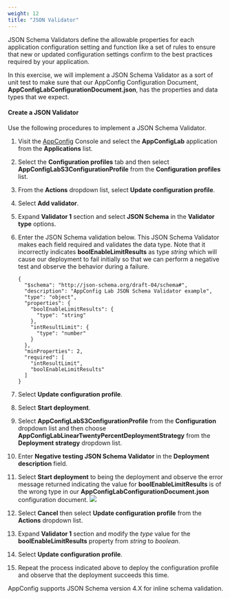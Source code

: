 ```yaml
---
weight: 12
title: "JSON Validator"
---
```


JSON Schema Validators define the allowable properties for each application configuration setting and function like a set of rules to ensure that new or updated configuration settings confirm to the best practices required by your application. 

In this exercise, we will implement a JSON Schema Validator as a sort of unit test to make sure that our AppConfig Configuration Document, **AppConfigLabConfigurationDocument.json**, has the properties and data types that we expect.

#### Create a JSON Validator

Use the following procedures to implement a JSON Schema Validator.

1. Visit the [AppConfig](https://console.aws.amazon.com/systems-manager/appconfig) Console and select the **AppConfigLab** application from the **Applications** list.

2. Select the **Configuration profiles** tab and then select **AppConfigLabS3ConfigurationProfile** from the **Configuration profiles** list.

3. From the **Actions** dropdown list, select **Update configuration profile**.

4. Select **Add validator**.

5. Expand **Validator 1** section and select **JSON Schema** in the **Validator type** options.

6. Enter the JSON Schema validation below.  This JSON Schema Validator makes each field required and validates the data type.  Note that it incorrectly indicates **boolEnableLimitResults** as type *string* which will cause our deployment to fail initially so that we can perform a negative test and observe the behavior during a failure.

    ```
    {
      "$schema": "http://json-schema.org/draft-04/schema#",
      "description": "AppConfig Lab JSON Schema Validator example",
      "type": "object",
      "properties": {
        "boolEnableLimitResults": {
          "type": "string"
        },
        "intResultLimit": {
          "type": "number"
        }
      },
      "minProperties": 2,
      "required": [
        "intResultLimit",
        "boolEnableLimitResults"
      ]
    }
    ```

7. Select **Update configuration profile**.

8. Select **Start deployment**.

9. Select **AppConfigLabS3ConfigurationProfile** from the **Configuration** dropdown list and then choose **AppConfigLabLinearTwentyPercentDeploymentStrategy** from the **Deployment strategy** dropdown list.

10. Enter **Negative testing JSON Schema Validator** in the **Deployment description** field.

11. Select **Start deployment** to being the deployment and observe the error message returned indicating the value for **boolEnableLimitResults** is of the wrong type in our **AppConfigLabConfigurationDocument.json** configuration document. ![](../images/appconfig-json-validator-failure.png)

12. Select **Cancel** then select **Update configuration profile** from the **Actions** dropdown list.

13. Expand **Validator 1** section and modify the *type* value for the **boolEnableLimitResults** property from *string* to *boolean*.

14. Select **Update configuration profile**.

14. Repeat the process indicated above to deploy the configuration profile and observe that the deployment succeeds this time.

AppConfig supports JSON Schema version 4.X for inline schema validation.
